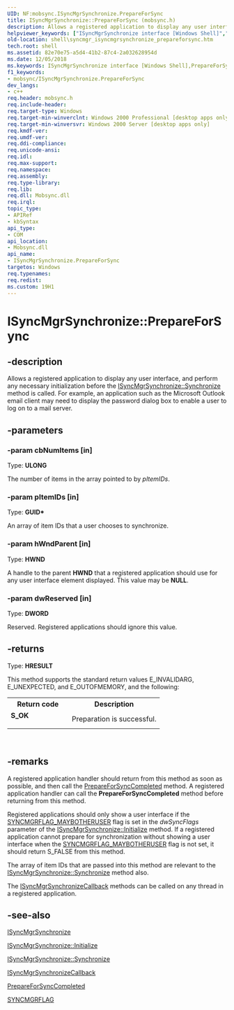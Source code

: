 ```yaml
---
UID: NF:mobsync.ISyncMgrSynchronize.PrepareForSync
title: ISyncMgrSynchronize::PrepareForSync (mobsync.h)
description: Allows a registered application to display any user interface, and perform any necessary initialization before the ISyncMgrSynchronize::Synchronize method is called.helpviewer_keywords: ["ISyncMgrSynchronize interface [Windows Shell]","PrepareForSync method","ISyncMgrSynchronize.PrepareForSync","ISyncMgrSynchronize::PrepareForSync","PrepareForSync","PrepareForSync method [Windows Shell]","PrepareForSync method [Windows Shell]","ISyncMgrSynchronize interface","mobsync/ISyncMgrSynchronize::PrepareForSync","shell.syncmgr_isyncmgrsynchronize_prepareforsync","syncmgr.isyncmgrsynchronize_prepareforsync"]
old-location: shell\syncmgr_isyncmgrsynchronize_prepareforsync.htm
tech.root: shell
ms.assetid: 82e70e75-a5d4-41b2-87c4-2a032628954d
ms.date: 12/05/2018
ms.keywords: ISyncMgrSynchronize interface [Windows Shell],PrepareForSync method, ISyncMgrSynchronize.PrepareForSync, ISyncMgrSynchronize::PrepareForSync, PrepareForSync, PrepareForSync method [Windows Shell], PrepareForSync method [Windows Shell],ISyncMgrSynchronize interface, mobsync/ISyncMgrSynchronize::PrepareForSync, shell.syncmgr_isyncmgrsynchronize_prepareforsync, syncmgr.isyncmgrsynchronize_prepareforsync
f1_keywords:
- mobsync/ISyncMgrSynchronize.PrepareForSync
dev_langs:
- c++
req.header: mobsync.h
req.include-header: 
req.target-type: Windows
req.target-min-winverclnt: Windows 2000 Professional [desktop apps only]
req.target-min-winversvr: Windows 2000 Server [desktop apps only]
req.kmdf-ver: 
req.umdf-ver: 
req.ddi-compliance: 
req.unicode-ansi: 
req.idl: 
req.max-support: 
req.namespace: 
req.assembly: 
req.type-library: 
req.lib: 
req.dll: Mobsync.dll
req.irql: 
topic_type:
- APIRef
- kbSyntax
api_type:
- COM
api_location:
- Mobsync.dll
api_name:
- ISyncMgrSynchronize.PrepareForSync
targetos: Windows
req.typenames: 
req.redist: 
ms.custom: 19H1
---
```


# ISyncMgrSynchronize::PrepareForSync


## -description


Allows a registered application to display any user interface, and perform any necessary initialization before the <a href="https://docs.microsoft.com/windows/desktop/api/mobsync/nf-mobsync-isyncmgrsynchronize-synchronize">ISyncMgrSynchronize::Synchronize</a> method is called. For example, an application such as the Microsoft Outlook email client may need to display the password dialog box to enable a user to log on to a mail server.


## -parameters




### -param cbNumItems [in]

Type: <b>ULONG</b>

The number of items in the array pointed to by <i>pItemIDs</i>.


### -param pItemIDs [in]

Type: <b>GUID*</b>

An array of item IDs that a user chooses to synchronize.


### -param hWndParent [in]

Type: <b>HWND</b>

A handle to the parent <b>HWND</b> that a registered application should use for any user interface element displayed. This value may be <b>NULL</b>.


### -param dwReserved [in]

Type: <b>DWORD</b>

Reserved. Registered applications should ignore this value.


## -returns



Type: <b>HRESULT</b>

This method supports the standard return values E_INVALIDARG, E_UNEXPECTED, and E_OUTOFMEMORY, and the following:

<table>
<tr>
<th>Return code</th>
<th>Description</th>
</tr>
<tr>
<td width="40%">
<dl>
<dt><b>S_OK</b></dt>
</dl>
</td>
<td width="60%">
Preparation is successful.

</td>
</tr>
</table>
 




## -remarks



A registered application handler should return from this method as soon as possible, and then call the <a href="https://docs.microsoft.com/windows/desktop/api/mobsync/nf-mobsync-isyncmgrsynchronizecallback-prepareforsynccompleted">PrepareForSyncCompleted</a> method. A registered application handler can call the <b>PrepareForSyncCompleted</b> method before returning from this method.

Registered applications should only show a user interface if the 
<a href="https://docs.microsoft.com/windows/desktop/api/mobsync/ne-mobsync-syncmgrflag">SYNCMGRFLAG_MAYBOTHERUSER</a> flag is set in the <i>dwSyncFlags</i> parameter of the 
<a href="https://docs.microsoft.com/windows/desktop/api/mobsync/nf-mobsync-isyncmgrsynchronize-initialize">ISyncMgrSynchronize::Initialize</a> method. If a registered application cannot prepare for synchronization without showing a user interface when the <a href="https://docs.microsoft.com/windows/desktop/api/mobsync/ne-mobsync-syncmgrflag">SYNCMGRFLAG_MAYBOTHERUSER</a> flag is not set, it should return S_FALSE from this method.

The array of item IDs that are passed into this method are relevant to the <a href="https://docs.microsoft.com/windows/desktop/api/mobsync/nf-mobsync-isyncmgrsynchronize-synchronize">ISyncMgrSynchronize::Synchronize</a> method also.

The <a href="https://docs.microsoft.com/windows/desktop/api/mobsync/nn-mobsync-isyncmgrsynchronizecallback">ISyncMgrSynchronizeCallback</a> methods can be called on any thread in a registered application.




## -see-also




<a href="https://docs.microsoft.com/windows/desktop/api/mobsync/nn-mobsync-isyncmgrsynchronize">ISyncMgrSynchronize</a>



<a href="https://docs.microsoft.com/windows/desktop/api/mobsync/nf-mobsync-isyncmgrsynchronize-initialize">ISyncMgrSynchronize::Initialize</a>



<a href="https://docs.microsoft.com/windows/desktop/api/mobsync/nf-mobsync-isyncmgrsynchronize-synchronize">ISyncMgrSynchronize::Synchronize</a>



<a href="https://docs.microsoft.com/windows/desktop/api/mobsync/nn-mobsync-isyncmgrsynchronizecallback">ISyncMgrSynchronizeCallback</a>



<a href="https://docs.microsoft.com/windows/desktop/api/mobsync/nf-mobsync-isyncmgrsynchronizecallback-prepareforsynccompleted">PrepareForSyncCompleted</a>



<a href="https://docs.microsoft.com/windows/desktop/api/mobsync/ne-mobsync-syncmgrflag">SYNCMGRFLAG</a>
 

 

